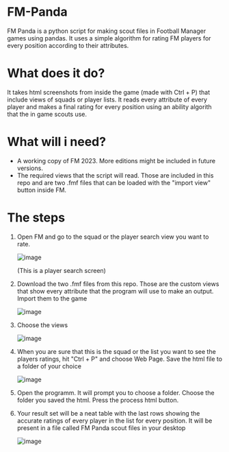 # FM-Panda
FM Panda is a python script for making scout files in Football Manager games using pandas. It uses a simple algorithm for rating FM players for every position according to their attributes.

# What does it do?

It takes html screenshots from inside the game (made with Ctrl + P) that include views of squads or player lists. 
It reads every attribute of every player and makes a final rating for every position using an ability algorith that the in game scouts use.

# What will i need?

- A working copy of FM 2023. More editions might be included in future versions.
- The required views that the script will read. Those are included in this repo and are two .fmf files that can be loaded with the "import view" button inside FM.

# The steps

1. Open FM and go to the squad or the player search view you want to rate.

   ![image](https://github.com/zaforius/FM-Panda/assets/120644523/03db90f1-2ef6-4298-b5ee-146f73d24568)

   (This is a player search screen)

2. Download the two .fmf files from this repo. Those are the custom views that show every attribute that the program will use to make an output. Import them to the game

   ![image](https://github.com/zaforius/FM-Panda/assets/120644523/e5e644d9-1c2c-4db8-9731-fe7dffc37f7f)

3. Choose the views

   ![image](https://github.com/zaforius/FM-Panda/assets/120644523/8b84e8d5-d763-4d66-8a97-dc41ab56b93e)

4. When you are sure that this is the squad or the list you want to see the players ratings, hit "Ctrl + P" and choose Web Page. Save the html file to a folder of your choice

   ![image](https://github.com/zaforius/FM-Panda/assets/120644523/357f69e2-7353-468d-8a55-fe9db250383e)

5. Open the programm. It will prompt you to choose a folder. Choose the folder you saved the html. Press the process html button.
   
6. Your result set will be a neat table with the last rows showing the accurate ratings of every player in the list for every position. It will be present in a file called FM Panda scout files in your desktop

    ![image](https://github.com/zaforius/FM-Panda/assets/120644523/a2c73aea-c85c-4788-966a-9ed1e5770bf8)


